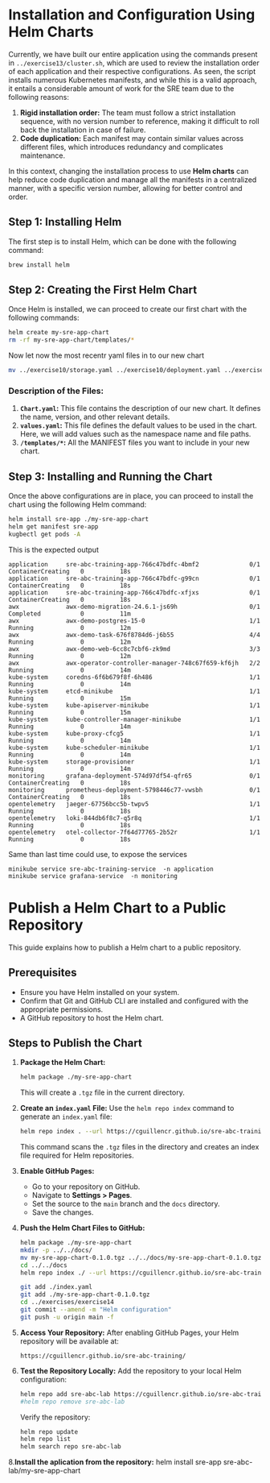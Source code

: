 
# Installation and Configuration Using Helm Charts

Currently, we have built our entire application using the commands present in `../exercise13/cluster.sh`, which are used to review the installation order of each application and their respective configurations. As seen, the script installs numerous Kubernetes manifests, and while this is a valid approach, it entails a considerable amount of work for the SRE team due to the following reasons:

1. **Rigid installation order:** The team must follow a strict installation sequence, with no version number to reference, making it difficult to roll back the installation in case of failure.
2. **Code duplication:** Each manifest may contain similar values across different files, which introduces redundancy and complicates maintenance.

In this context, changing the installation process to use **Helm charts** can help reduce code duplication and manage all the manifests in a centralized manner, with a specific version number, allowing for better control and order.

## Step 1: Installing Helm

The first step is to install Helm, which can be done with the following command:

```bash
brew install helm
```

## Step 2: Creating the First Helm Chart

Once Helm is installed, we can proceed to create our first chart with the following commands:

```bash
helm create my-sre-app-chart
rm -rf my-sre-app-chart/templates/*
```

Now let now the most recentr yaml files in to our new chart
```bash
mv ../exercise10/storage.yaml ../exercise10/deployment.yaml ../exercise10/otel-collector.yaml ../exercise8/jaeger.yaml ../exercise9/prometheus.yaml ../exercise12/grafana-loki.yaml ./grafana.yaml my-sre-app-chart/templates/
```
### Description of the Files:

1. **`Chart.yaml`:** This file contains the description of our new chart. It defines the name, version, and other relevant details.
2. **`values.yaml`:** This file defines the default values to be used in the chart. Here, we will add values such as the namespace name and file paths.
2. **`/templates/*`:** All the MANIFEST files you want to include in your new chart.

## Step 3: Installing and Running the Chart

Once the above configurations are in place, you can proceed to install the chart using the following Helm command:

```bash
helm install sre-app ./my-sre-app-chart
helm get manifest sre-app
kugbectl get pods -A
```

This is the expected output 
```
application     sre-abc-training-app-766c47bdfc-4bmf2              0/1     ContainerCreating   0          18s
application     sre-abc-training-app-766c47bdfc-g99cn              0/1     ContainerCreating   0          18s
application     sre-abc-training-app-766c47bdfc-xfjxs              0/1     ContainerCreating   0          18s
awx             awx-demo-migration-24.6.1-js69h                    0/1     Completed           0          11m
awx             awx-demo-postgres-15-0                             1/1     Running             0          12m
awx             awx-demo-task-676f8784d6-j6b55                     4/4     Running             0          12m
awx             awx-demo-web-6cc8c7cbf6-zk9md                      3/3     Running             0          12m
awx             awx-operator-controller-manager-748c67f659-kf6jh   2/2     Running             0          14m
kube-system     coredns-6f6b679f8f-6h486                           1/1     Running             0          14m
kube-system     etcd-minikube                                      1/1     Running             0          15m
kube-system     kube-apiserver-minikube                            1/1     Running             0          15m
kube-system     kube-controller-manager-minikube                   1/1     Running             0          14m
kube-system     kube-proxy-cfcg5                                   1/1     Running             0          14m
kube-system     kube-scheduler-minikube                            1/1     Running             0          14m
kube-system     storage-provisioner                                1/1     Running             0          14m
monitoring      grafana-deployment-574d97df54-qfr65                0/1     ContainerCreating   0          18s
monitoring      prometheus-deployment-5798446c77-vwsbh             0/1     ContainerCreating   0          18s
opentelemetry   jaeger-67756bcc5b-twpv5                            1/1     Running             0          18s
opentelemetry   loki-844db6f8c7-q5r8q                              1/1     Running             0          18s
opentelemetry   otel-collector-7f64d77765-2b52r                    1/1     Running             0          18s
```

Same than last time could use, to expose the services
```
minikube service sre-abc-training-service  -n application
minikube service grafana-service  -n monitoring
```


# Publish a Helm Chart to a Public Repository

This guide explains how to publish a Helm chart to a public repository.

## Prerequisites

- Ensure you have Helm installed on your system.
- Confirm that Git and GitHub CLI are installed and configured with the appropriate permissions.
- A GitHub repository to host the Helm chart.

## Steps to Publish the Chart

1. **Package the Helm Chart:**
   ```bash
   helm package ./my-sre-app-chart
   ```
   This will create a `.tgz` file in the current directory.

2. **Create an `index.yaml` File:**
   Use the `helm repo index` command to generate an `index.yaml` file:
   ```bash
   helm repo index . --url https://cguillencr.github.io/sre-abc-training/
   ```
   This command scans the `.tgz` files in the directory and creates an index file required for Helm repositories.

3. **Enable GitHub Pages:**
   - Go to your repository on GitHub.
   - Navigate to **Settings > Pages**.
   - Set the source to the `main` branch and the `docs` directory.
   - Save the changes.

4. **Push the Helm Chart Files to GitHub:**
   ```bash
   helm package ./my-sre-app-chart
   mkdir -p ../../docs/
   mv my-sre-app-chart-0.1.0.tgz ../../docs/my-sre-app-chart-0.1.0.tgz
   cd ../../docs
   helm repo index ./ --url https://cguillencr.github.io/sre-abc-training
   
   git add ./index.yaml
   git add ./my-sre-app-chart-0.1.0.tgz
   cd ../exercises/exercise14
   git commit --amend -m "Helm configuration"
   git push -u origin main -f
   ```

4. **Access Your Repository:**
   After enabling GitHub Pages, your Helm repository will be available at:
   ```
   https://cguillencr.github.io/sre-abc-training/
   ```

7. **Test the Repository Locally:**
   Add the repository to your local Helm configuration:
   ```bash
   helm repo add sre-abc-lab https://cguillencr.github.io/sre-abc-training/
   #helm repo remove sre-abc-lab
   ```
   Verify the repository:
   ```bash
   helm repo update
   helm repo list
   helm search repo sre-abc-lab
   ```

8.**Install the aplication from the repository:**
helm install sre-app sre-abc-lab/my-sre-app-chart